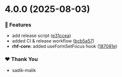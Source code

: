 # 4.0.0 (2025-08-03)

### 🚀 Features

- add release script ([e31ccea](https://github.com/sadik-malik/piplup-react-hook-form/commit/e31ccea))
- added CI & release workflow ([bcb5a57](https://github.com/sadik-malik/piplup-react-hook-form/commit/bcb5a57))
- **rhf-core:** added useFormSetFocus hook ([187081e](https://github.com/sadik-malik/piplup-react-hook-form/commit/187081e))

### ❤️ Thank You

- sadik-malik